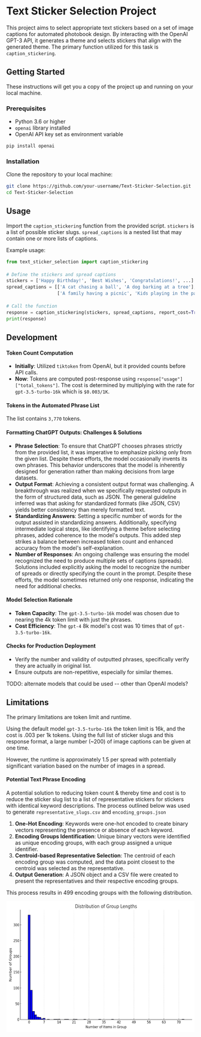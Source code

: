 # Text Sticker Selection Project

This project aims to select appropriate text stickers based on a set of image captions for automated photobook design. By interacting with the OpenAI GPT-3 API, it generates a theme and selects stickers that align with the generated theme. The primary function utilized for this task is `caption_stickering`.



## Getting Started

These instructions will get you a copy of the project up and running on your local machine.

### Prerequisites

- Python 3.6 or higher
- `openai` library installed
- OpenAI API key set as environment variable

```bash
pip install openai
```

### Installation

Clone the repository to your local machine:

```bash
git clone https://github.com/your-username/Text-Sticker-Selection.git
cd Text-Sticker-Selection
```

## Usage

Import the `caption_stickering` function from the provided script.
`stickers` is a list of possible sticker slugs.
`spread_captions` is a nested list that may contain one or more lists of captions.

Example usage:

```python
from text_sticker_selection import caption_stickering

# Define the stickers and spread captions
stickers = ['Happy Birthday!', 'Best Wishes', 'Congratulations!', ...]
spread_captions = [['A cat chasing a ball', 'A dog barking at a tree'], 
                   ['A family having a picnic', 'Kids playing in the park']]

# Call the function
response = caption_stickering(stickers, spread_captions, report_cost=True)
print(response)
```

## Development

#### **Token Count Computation**
- **Initially**: Utilized `tiktoken` from OpenAI, but it provided counts before API calls.
- **Now**: Tokens are computed post-response using `response["usage"]["total_tokens"]`. The cost is determined by multiplying with the rate for `gpt-3.5-turbo-16k` which is `$0.003/1K`.

#### **Tokens in the Automated Phrase List**
The list contains `3,770` tokens.

#### **Formatting ChatGPT Outputs: Challenges & Solutions**
- **Phrase Selection**: To ensure that ChatGPT chooses phrases strictly from the provided list, it was imperative to emphasize picking only from the given list. Despite these efforts, the model occasionally invents its own phrases. This behavior underscores that the model is inherently designed for generation rather than making decisions from large datasets.
- **Output Format**: Achieving a consistent output format was challenging. A breakthrough was realized when we specifically requested outputs in the form of structured data, such as JSON. The general guideline inferred was that asking for standardized formats (like JSON, CSV) yields better consistency than merely formatted text.
- **Standardizing Answers**:  Setting a specific number of words for the output assisted in standardizing answers. Additionally, specifying intermediate logical steps, like identifying a theme before selecting phrases, added coherence to the model's outputs. This added step strikes a balance between increased token count and enhanced accuracy from the model's self-explanation.
- **Number of Responses**: An ongoing challenge was ensuring the model recognized the need to produce multiple sets of captions (spreads). Solutions included explicitly asking the model to recognize the number of spreads or directly specifying the count in the prompt. Despite these efforts, the model sometimes returned only one response, indicating the need for additional checks.

#### **Model Selection Rationale**
- **Token Capacity**: The `gpt-3.5-turbo-16k` model was chosen due to nearing the 4k token limit with just the phrases.
- **Cost Efficiency**: The `gpt-4` 8k model's cost was 10 times that of `gpt-3.5-turbo-16k`.

#### **Checks for Production Deployment**
- Verify the number and validity of outputted phrases, specifically verify they are actually in original list.
- Ensure outputs are non-repetitive, especially for similar themes.


TODO: alternate models that could be used -- other than OpenAI models?


## Limitations

The primary limitations are token limit and runtime. 

Using the default model `gpt-3.5-turbo-16k` the token limit is 16k, and the cost is .003 per 1k tokens. Using the full list of sticker slugs and this response format, a large number (~200) of image captions can be given at one time.

However, the runtime is approximately 1.5 per spread with potentially significant variation based on the number of images in a spread.

#### Potential Text Phrase Encoding
A potential solution to reducing token count & thereby time and cost is to reduce the sticker slug list to a list of representative stickers for stickers with identical keyword descriptions. The process outlined below was used to generate `representative_slugs.csv` and `encoding_groups.json`

1. **One-Hot Encoding**: Keywords were one-hot encoded to create binary vectors representing the presence or absence of each keyword.
2. **Encoding Groups Identification**: Unique binary vectors were identified as unique encoding groups, with each group assigned a unique identifier.
3. **Centroid-based Representative Selection**: The centroid of each encoding group was computed, and the data point closest to the centroid was selected as the representative.
4. **Output Generation**: A JSON object and a CSV file were created to present the representatives and their respective encoding groups.

This process results in 499 encoding groups with the following distribution.

<img src="encoding_histogram.png" alt="Description of the image" width="600" height="350">
